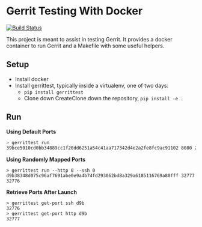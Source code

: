 # Gerrit Testing With  Docker

[![Build Status](https://travis-ci.org/opalmer/gerrittest.svg?branch=master)](https://travis-ci.org/opalmer/gerrittest)


This project is meant to assist in testing Gerrit. It provides a docker
container to run Gerrit and a Makefile with some useful helpers.

## Setup

* Install docker
* Install gerrittest, typically inside a virtualenv, one of two days:
  * `pip install gerrittest`
  * Clone down CreateClone down the repository, `pip install -e .` 


## Run

**Using Default Ports**
```bash
> gerrittest run
39bce5010cd0bb34889cc1f20dd6251a54c41aa717342d4e2a2fe8fc9ac91102 8080 29418
```

**Using Randomly Mapped Ports**

```commandline
> gerrittest run --http 0 --ssh 0
d9b38348d075c96af7691abe0e9a4b74fd293062bd8a329a6185116769a80fff 32777 32776
```

**Retrieve Ports After Launch**

```commandline
> gerrittest get-port ssh d9b
32776
> gerrittest get-port http d9b
32777
```